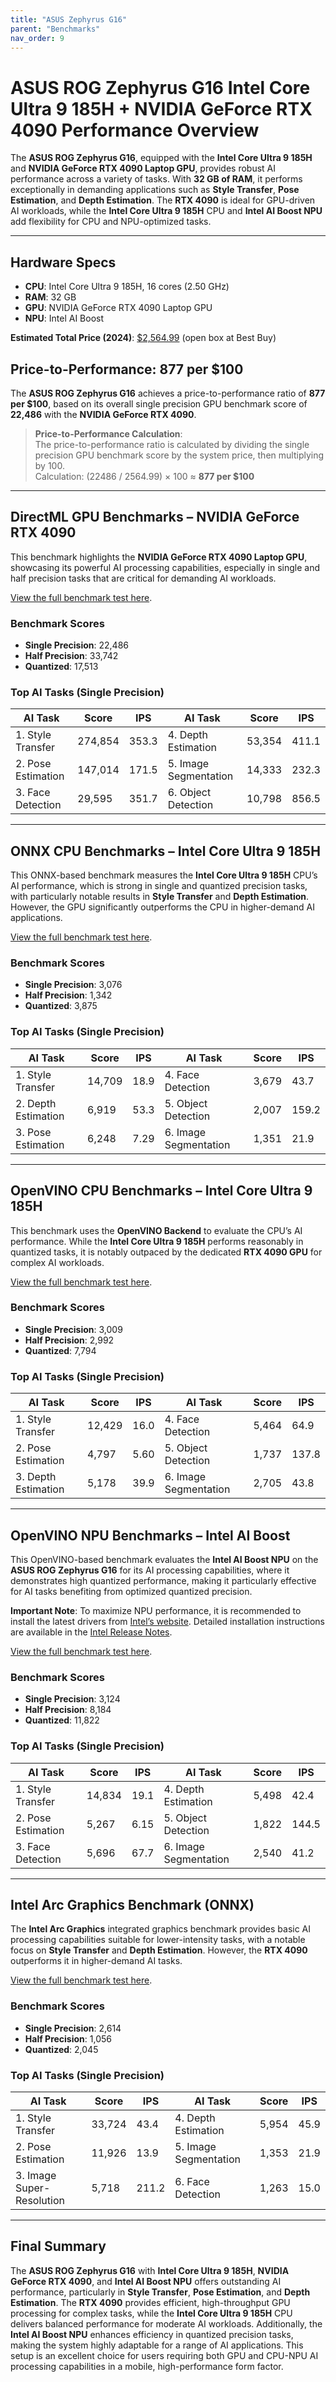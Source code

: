 ```yaml
---
title: "ASUS Zephyrus G16"  
parent: "Benchmarks"  
nav_order: 9
---
```


# **ASUS ROG Zephyrus G16 Intel Core Ultra 9 185H + NVIDIA GeForce RTX 4090 Performance Overview**
The **ASUS ROG Zephyrus G16**, equipped with the **Intel Core Ultra 9 185H** and **NVIDIA GeForce RTX 4090 Laptop GPU**, provides robust AI performance across a variety of tasks. With **32 GB of RAM**, it performs exceptionally in demanding applications such as **Style Transfer**, **Pose Estimation**, and **Depth Estimation**. The **RTX 4090** is ideal for GPU-driven AI workloads, while the **Intel Core Ultra 9 185H** CPU and **Intel AI Boost NPU** add flexibility for CPU and NPU-optimized tasks. 

---

## **Hardware Specs**

- **CPU**: Intel Core Ultra 9 185H, 16 cores (2.50 GHz)
- **RAM**: 32 GB
- **GPU**: NVIDIA GeForce RTX 4090 Laptop GPU
- **NPU**: Intel AI Boost

**Estimated Total Price (2024)**: [$2,564.99](https://amzn.to/4e5ioQX) (open box at Best Buy)  


## **Price-to-Performance**: 877 per $100

The **ASUS ROG Zephyrus G16** achieves a price-to-performance ratio of **877 per $100**, based on its overall single precision GPU benchmark score of **22,486** with the **NVIDIA GeForce RTX 4090**.

> **Price-to-Performance Calculation**:  
> The price-to-performance ratio is calculated by dividing the single precision GPU benchmark score by the system price, then multiplying by 100.  
> Calculation: (22486 / 2564.99) × 100 ≈  **877 per $100**

---

## **DirectML GPU Benchmarks – NVIDIA GeForce RTX 4090**

This benchmark highlights the **NVIDIA GeForce RTX 4090 Laptop GPU**, showcasing its powerful AI processing capabilities, especially in single and half precision tasks that are critical for demanding AI workloads.

[View the full benchmark test here](https://browser.geekbench.com/ai/v1/88799).

### **Benchmark Scores**

- **Single Precision**: 22,486  
- **Half Precision**: 33,742  
- **Quantized**: 17,513  

### **Top AI Tasks (Single Precision)**

| **AI Task**              | **Score** | **IPS** | **AI Task**              | **Score** | **IPS** |
|--------------------------|-----------|---------|--------------------------|-----------|---------|
| 1. Style Transfer         | 274,854   | 353.3   | 4. Depth Estimation       | 53,354    | 411.1   |
| 2. Pose Estimation        | 147,014   | 171.5   | 5. Image Segmentation     | 14,333    | 232.3   |
| 3. Face Detection         | 29,595    | 351.7   | 6. Object Detection       | 10,798    | 856.5   |

---

## **ONNX CPU Benchmarks – Intel Core Ultra 9 185H**

This ONNX-based benchmark measures the **Intel Core Ultra 9 185H** CPU’s AI performance, which is strong in single and quantized precision tasks, with particularly notable results in **Style Transfer** and **Depth Estimation**. However, the GPU significantly outperforms the CPU in higher-demand AI applications.

[View the full benchmark test here](https://browser.geekbench.com/ai/v1/92641).

### **Benchmark Scores**

- **Single Precision**: 3,076  
- **Half Precision**: 1,342  
- **Quantized**: 3,875  

### **Top AI Tasks (Single Precision)**

| **AI Task**              | **Score** | **IPS** | **AI Task**              | **Score** | **IPS** |
|--------------------------|-----------|---------|--------------------------|-----------|---------|
| 1. Style Transfer         | 14,709    | 18.9    | 4. Face Detection         | 3,679     | 43.7    |
| 2. Depth Estimation       | 6,919     | 53.3    | 5. Object Detection       | 2,007     | 159.2   |
| 3. Pose Estimation        | 6,248     | 7.29    | 6. Image Segmentation     | 1,351     | 21.9    |

---

## **OpenVINO CPU Benchmarks – Intel Core Ultra 9 185H**

This benchmark uses the **OpenVINO Backend** to evaluate the CPU’s AI performance. While the **Intel Core Ultra 9 185H** performs reasonably in quantized tasks, it is notably outpaced by the dedicated **RTX 4090 GPU** for complex AI workloads.

[View the full benchmark test here](https://browser.geekbench.com/ai/v1/88808).

### **Benchmark Scores**

- **Single Precision**: 3,009  
- **Half Precision**: 2,992  
- **Quantized**: 7,794  

### **Top AI Tasks (Single Precision)**

| **AI Task**              | **Score** | **IPS** | **AI Task**              | **Score** | **IPS** |
|--------------------------|-----------|---------|--------------------------|-----------|---------|
| 1. Style Transfer         | 12,429    | 16.0    | 4. Face Detection         | 5,464     | 64.9    |
| 2. Pose Estimation        | 4,797     | 5.60    | 5. Object Detection       | 1,737     | 137.8   |
| 3. Depth Estimation       | 5,178     | 39.9    | 6. Image Segmentation     | 2,705     | 43.8    |

---

## **OpenVINO NPU Benchmarks – Intel AI Boost**

This OpenVINO-based benchmark evaluates the **Intel AI Boost NPU** on the **ASUS ROG Zephyrus G16** for its AI processing capabilities, where it demonstrates high quantized performance, making it particularly effective for AI tasks benefiting from optimized quantized precision.

**Important Note**: To maximize NPU performance, it is recommended to install the latest drivers from [Intel’s website](https://www.intel.com/content/www/us/en/download/794734/intel-npu-driver-windows.html). Detailed installation instructions are available in the [Intel Release Notes](https://downloadmirror.intel.com/835602/NPU_Win_Release_Notes_v3053.pdf).

[View the full benchmark test here](https://browser.geekbench.com/ai/v1/92644).

### **Benchmark Scores**

- **Single Precision**: 3,124  
- **Half Precision**: 8,184  
- **Quantized**: 11,822  

### **Top AI Tasks (Single Precision)**

| **AI Task**              | **Score** | **IPS** | **AI Task**              | **Score** | **IPS** |
|--------------------------|-----------|---------|--------------------------|-----------|---------|
| 1. Style Transfer         | 14,834    | 19.1    | 4. Depth Estimation       | 5,498     | 42.4    |
| 2. Pose Estimation        | 5,267     | 6.15    | 5. Object Detection       | 1,822     | 144.5   |
| 3. Face Detection         | 5,696     | 67.7    | 6. Image Segmentation     | 2,540     | 41.2    |

---

## **Intel Arc Graphics Benchmark (ONNX)**

The **Intel Arc Graphics** integrated graphics benchmark provides basic AI processing capabilities suitable for lower-intensity tasks, with a notable focus on **Style Transfer** and **Depth Estimation**. However, the **RTX 4090** outperforms it in higher-demand AI tasks.

[View the full benchmark test here](https://browser.geekbench.com/ai/v1/88804).

### **Benchmark Scores**

- **Single Precision**: 2,614  
- **Half Precision**: 1,056  
- **Quantized**: 2,045  

### **Top AI Tasks (Single Precision)**

| **AI Task**              | **Score** | **IPS** | **AI Task**               | **Score** | **IPS** |
|--------------------------|-----------|---------|---------------------------|-----------|---------|
| 1. Style Transfer        | 33,724    | 43.4    | 4. Depth Estimation       | 5,954     | 45.9    |
| 2. Pose Estimation       | 11,926    | 13.9    | 5. Image Segmentation     | 1,353     | 21.9    |
| 3. Image Super-Resolution| 5,718     | 211.2   | 6. Face Detection         | 1,263     | 15.0    |

--- 

## **Final Summary**

The **ASUS ROG Zephyrus G16** with **Intel Core Ultra 9 185H**, **NVIDIA GeForce RTX 4090**, and **Intel AI Boost NPU** offers outstanding AI performance, particularly in **Style Transfer**, **Pose Estimation**, and **Depth Estimation**. The **RTX 4090** provides efficient, high-throughput GPU processing for complex tasks, while the **Intel Core Ultra 9 185H** CPU delivers balanced performance for moderate AI workloads. Additionally, the **Intel AI Boost NPU** enhances efficiency in quantized precision tasks, making the system highly adaptable for a range of AI applications. This setup is an excellent choice for users requiring both GPU and CPU-NPU AI processing capabilities in a mobile, high-performance form factor.